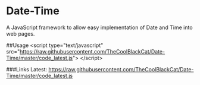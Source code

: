 # Date-Time
A JavaScript framework to allow easy implementation of Date and Time into web pages.



##Usage
&lt;script type="text/javascript" src="https://raw.githubusercontent.com/TheCoolBlackCat/Date-Time/master/code_latest.js"&gt; &lt;/script&gt;

###Links
Latest: https://raw.githubusercontent.com/TheCoolBlackCat/Date-Time/master/code_latest.js
